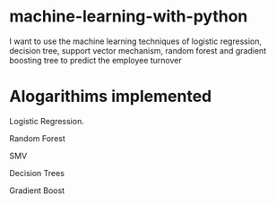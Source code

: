 # machine-learning-with-python
I want to use the machine learning techniques of logistic regression, decision tree, support vector mechanism, random forest and gradient boosting tree to predict the employee turnover

# Alogarithims implemented 

Logistic Regression.

Random Forest

SMV

Decision Trees

Gradient Boost
